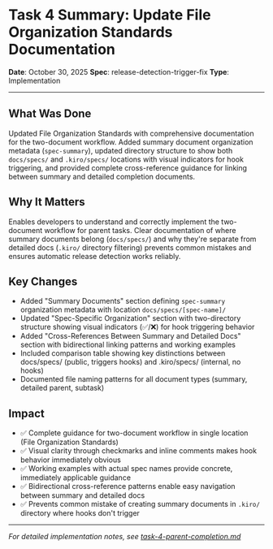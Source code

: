 # Task 4 Summary: Update File Organization Standards Documentation

**Date**: October 30, 2025
**Spec**: release-detection-trigger-fix
**Type**: Implementation

---

## What Was Done

Updated File Organization Standards with comprehensive documentation for the two-document workflow. Added summary document organization metadata (`spec-summary`), updated directory structure to show both `docs/specs/` and `.kiro/specs/` locations with visual indicators for hook triggering, and provided complete cross-reference guidance for linking between summary and detailed completion documents.

## Why It Matters

Enables developers to understand and correctly implement the two-document workflow for parent tasks. Clear documentation of where summary documents belong (`docs/specs/`) and why they're separate from detailed docs (`.kiro/` directory filtering) prevents common mistakes and ensures automatic release detection works reliably.

## Key Changes

- Added "Summary Documents" section defining `spec-summary` organization metadata with location `docs/specs/[spec-name]/`
- Updated "Spec-Specific Organization" section with two-directory structure showing visual indicators (✅/❌) for hook triggering behavior
- Added "Cross-References Between Summary and Detailed Docs" section with bidirectional linking patterns and working examples
- Included comparison table showing key distinctions between docs/specs/ (public, triggers hooks) and .kiro/specs/ (internal, no hooks)
- Documented file naming patterns for all document types (summary, detailed parent, subtask)

## Impact

- ✅ Complete guidance for two-document workflow in single location (File Organization Standards)
- ✅ Visual clarity through checkmarks and inline comments makes hook behavior immediately obvious
- ✅ Working examples with actual spec names provide concrete, immediately applicable guidance
- ✅ Bidirectional cross-reference patterns enable easy navigation between summary and detailed docs
- ✅ Prevents common mistake of creating summary documents in `.kiro/` directory where hooks don't trigger

---

*For detailed implementation notes, see [task-4-parent-completion.md](../../.kiro/specs/release-detection-trigger-fix/completion/task-4-parent-completion.md)*
